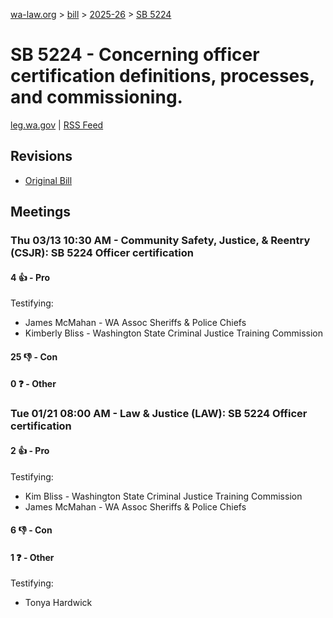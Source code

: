 [wa-law.org](/) > [bill](/bill/) > [2025-26](/bill/2025-26/) > [SB 5224](/bill/2025-26/sb/5224/)

# SB 5224 - Concerning officer certification definitions, processes, and commissioning.
[leg.wa.gov](https://app.leg.wa.gov/billsummary?BillNumber=5224&Year=2025&Initiative=false) | [RSS Feed](./rss.xml)

## Revisions
* [Original Bill](1/)

## Meetings
### Thu 03/13 10:30 AM - Community Safety, Justice, & Reentry (CSJR): SB 5224 Officer certification
#### 4 👍 - Pro
Testifying:
* James McMahan - WA Assoc Sheriffs & Police Chiefs
* Kimberly Bliss - Washington State Criminal Justice Training Commission

#### 25 👎 - Con

#### 0 ❓ - Other

### Tue 01/21 08:00 AM - Law & Justice (LAW): SB 5224 Officer certification
#### 2 👍 - Pro
Testifying:
* Kim Bliss - Washington State Criminal Justice Training Commission
* James McMahan - WA Assoc Sheriffs & Police Chiefs

#### 6 👎 - Con

#### 1 ❓ - Other
Testifying:
* Tonya Hardwick

